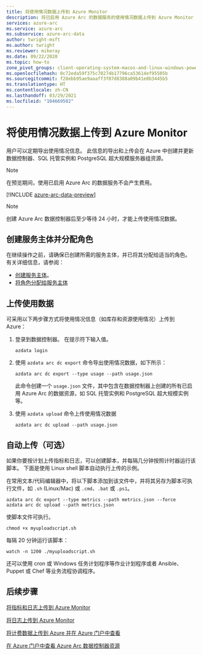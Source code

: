 ```yaml
---
title: 将使用情况数据上传到 Azure Monitor
description: 将已启用 Azure Arc 的数据服务的使用情况数据上传到 Azure Monitor
services: azure-arc
ms.service: azure-arc
ms.subservice: azure-arc-data
author: twright-msft
ms.author: twright
ms.reviewer: mikeray
ms.date: 09/22/2020
ms.topic: how-to
zone_pivot_groups: client-operating-system-macos-and-linux-windows-powershell
ms.openlocfilehash: 0c72eda59f375c70274b17796ca53614ef95505b
ms.sourcegitcommit: f28ebb95ae9aaaff3f87d8388a09b41e0b3445b5
ms.translationtype: HT
ms.contentlocale: zh-CN
ms.lasthandoff: 03/29/2021
ms.locfileid: "104669502"
---
```

# <a name="upload-usage-data-to-azure-monitor"></a>将使用情况数据上传到 Azure Monitor

用户可以定期导出使用情况信息。 此信息的导出和上传会在 Azure 中创建并更新数据控制器、SQL 托管实例和 PostgreSQL 超大规模服务器组资源。

> [!NOTE] 
> 在预览期间，使用已启用 Azure Arc 的数据服务不会产生费用。

[!INCLUDE [azure-arc-data-preview](../../../includes/azure-arc-data-preview.md)]


> [!NOTE]
> 创建 Azure Arc 数据控制器后至少等待 24 小时，才能上传使用情况数据。

## <a name="create-service-principal-and-assign-roles"></a>创建服务主体并分配角色

在继续操作之前，请确保已创建所需的服务主体，并已将其分配给适当的角色。 有关详细信息，请参阅：
* [创建服务主体](upload-metrics-and-logs-to-azure-monitor.md#create-service-principal)。
* [将角色分配给服务主体](upload-metrics-and-logs-to-azure-monitor.md#assign-roles-to-the-service-principal)

## <a name="upload-usage-data"></a>上传使用数据

可采用以下两步骤方式将使用情况信息（如库存和资源使用情况）上传到 Azure：

1. 登录到数据控制器。 在提示符下输入值。 

   ```console
   azdata login
   ```

1. 使用 `azdata arc dc export` 命令导出使用情况数据，如下所示：

   ```console
   azdata arc dc export --type usage --path usage.json
   ```
 
   此命令创建一个 `usage.json` 文件，其中包含在数据控制器上创建的所有已启用 Azure Arc 的数据资源，如 SQL 托管实例和 PostgreSQL 超大规模实例等。

2. 使用 ```azdata upload``` 命令上传使用情况数据

   ```console
   azdata arc dc upload --path usage.json
   ```

## <a name="automating-uploads-optional"></a>自动上传（可选）

如果你要按计划上传指标和日志，可以创建脚本，并每隔几分钟按照计时器运行该脚本。 下面是使用 Linux shell 脚本自动执行上传的示例。

在常用文本/代码编辑器中，将以下脚本添加到该文件中，并将其另存为脚本可执行文件，如 `.sh` (Linux/Mac) 或 `.cmd`、`.bat` 或 `.ps1`。

```console
azdata arc dc export --type metrics --path metrics.json --force
azdata arc dc upload --path metrics.json
```

使脚本文件可执行。

```console
chmod +x myuploadscript.sh
```

每隔 20 分钟运行该脚本：

```console
watch -n 1200 ./myuploadscript.sh
```

还可以使用 cron 或 Windows 任务计划程序等作业计划程序或者 Ansible、Puppet 或 Chef 等业务流程协调程序。

## <a name="next-steps"></a>后续步骤

[将指标和日志上传到 Azure Monitor](upload-metrics.md)

[将日志上传到 Azure Monitor](upload-logs.md)

[将计费数据上传到 Azure 并在 Azure 门户中查看](view-billing-data-in-azure.md)

[在 Azure 门户中查看 Azure Arc 数据控制器资源](view-data-controller-in-azure-portal.md)

